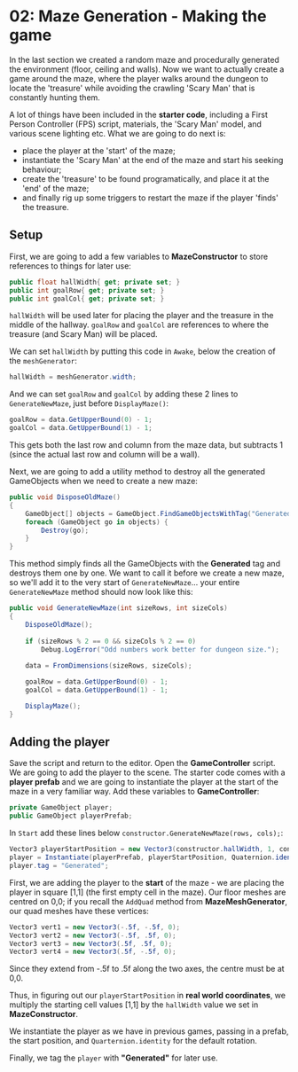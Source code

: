 # 02: Maze Generation - Making the game

In the last section we created a random maze and procedurally generated the environment (floor, ceiling and walls). Now we want to actually create a game around the maze, where the player walks around the dungeon to locate the 'treasure' while avoiding the crawling 'Scary Man' that is constantly hunting them.

A lot of things have been included in the **starter code**, including a First Person Controller (FPS) script, materials, the 'Scary Man' model, and various scene lighting etc. What we are going to do next is:

- place the player at the 'start' of the maze;
- instantiate the 'Scary Man' at the end of the maze and start his seeking behaviour;
- create the 'treasure' to be found programatically, and place it at the 'end' of the maze;
- and finally rig up some triggers to restart the maze if the player 'finds' the treasure.

## Setup

First, we are going to add a few variables to **MazeConstructor** to store references to things for later use:

```csharp
public float hallWidth{ get; private set; }
public int goalRow{ get; private set; }
public int goalCol{ get; private set; }
```

`hallWidth` will be used later for placing the player and the treasure in the middle of the hallway. `goalRow` and `goalCol` are references to where the treasure (and Scary Man) will be placed. 

We can set `hallWidth` by putting this code in `Awake`, below the creation of the `meshGenerator`:

```csharp
hallWidth = meshGenerator.width;
```

And we can set `goalRow` and `goalCol` by adding these 2 lines to `GenerateNewMaze`, just before `DisplayMaze()`:

```csharp
goalRow = data.GetUpperBound(0) - 1;
goalCol = data.GetUpperBound(1) - 1;
```

This gets both the last row and column from the maze data, but subtracts 1 (since the actual last row and column will be a wall).

Next, we are going to add a utility method to destroy all the generated GameObjects when we need to create a new maze:

```csharp
public void DisposeOldMaze()
{
    GameObject[] objects = GameObject.FindGameObjectsWithTag("Generated");
    foreach (GameObject go in objects) {
        Destroy(go);
    }
}
```

This method simply finds all the GameObjects with the **Generated** tag and destroys them one by one. We want to call it before we create a new maze, so we'll add it to the very start of `GenerateNewMaze`... your entire `GenerateNewMaze` method should now look like this:

```csharp
public void GenerateNewMaze(int sizeRows, int sizeCols)
{        
    DisposeOldMaze();  
    
    if (sizeRows % 2 == 0 && sizeCols % 2 == 0)
        Debug.LogError("Odd numbers work better for dungeon size.");
        
    data = FromDimensions(sizeRows, sizeCols);

    goalRow = data.GetUpperBound(0) - 1;
    goalCol = data.GetUpperBound(1) - 1;                                    

    DisplayMaze();            
}  
```

## Adding the player

Save the script and return to the editor. Open the **GameController** script. We are going to add the player to the scene. The starter code comes with a **player prefab** and we are going to instantiate the player at the start of the maze in a very familiar way. Add these variables to **GameController**:

```csharp
private GameObject player;
public GameObject playerPrefab;
```

In `Start` add these lines below `constructor.GenerateNewMaze(rows, cols);`:

```csharp
Vector3 playerStartPosition = new Vector3(constructor.hallWidth, 1, constructor.hallWidth);  
player = Instantiate(playerPrefab, playerStartPosition, Quaternion.identity);
player.tag = "Generated";
```

First, we are adding the player to the **start** of the maze - we are placing the player in square [1,1] (the first empty cell in the maze). Our floor meshes are centred on 0,0; if you recall the `AddQuad` method from **MazeMeshGenerator**, our quad meshes have these vertices:

```csharp
Vector3 vert1 = new Vector3(-.5f, -.5f, 0);
Vector3 vert2 = new Vector3(-.5f, .5f, 0);
Vector3 vert3 = new Vector3(.5f, .5f, 0);
Vector3 vert4 = new Vector3(.5f, -.5f, 0);
```

Since they extend from -.5f to .5f along the two axes, the centre must be at 0,0.

Thus, in figuring out our `playerStartPosition` in **real world coordinates**, we multiply the starting cell values [1,1] by the `hallWidth` value we set in **MazeConstructor**.

We instantiate the player as we have in previous games, passing in a prefab, the start position, and `Quarternion.identity` for the default rotation.

Finally, we tag the `player` with **"Generated"** for later use.
